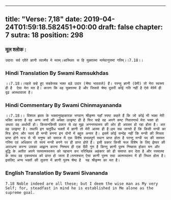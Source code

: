 
---
title: "Verse: 7,18"
date: 2019-04-24T01:59:18.582451+00:00
draft: false
chapter: 7
sutra: 18
position: 298
---
### मूल श्लोक :
```
उदाराः सर्व एवैते ज्ञानी त्वात्मैव मे मतम्।आस्थितः स हि युक्तात्मा मामेवानुत्तमां गतिम्।।7.18।।

```

### Hindi Translation By Swami Ramsukhdas
```
।।7.18।।पहले कहे हुए सबकेसब भक्त बड़े उदार (श्रेष्ठ भाववाले) हैं। परन्तु ज्ञानी (प्रेमी) तो मेरा स्वरूप ही है  ऐसा मेरा मत है। कारण कि वह युक्तात्मा है और जिससे श्रेष्ठ दूसरी कोई गति नहीं है ऐसे मेरेमें ही दृढ़ आस्थावाला है।

```

### Hindi Commentary By Swami Chinmayananda
```
।।7.18।। विशाल हृदय के भक्तानुग्रहकारक भगवान् श्रीकृष्ण यहाँ स्पष्ट कहते हैं कि जो कोई भी भक्त मेरी भक्ति करता है वह अन्य जनों की अपेक्षा उत्कृष्ट ही है फिर चाहे वह अपने कष्ट निवारणार्थ मेरा भक्त हो अथवा वह अर्थार्थी हो। किसानकिसी प्रकार से वह मुझ अनन्तस्वरूप की ओर ही अग्रसर हो रहा होता है। अत वह उत्कृष्ट है। तथापि इन चतुर्विध भक्तों में ज्ञानी तो मेरी आत्मा ही है।हम सब जानते हैं कि किसी मन्त्री का मित्र होना और स्वयं ही मन्त्री बनना इन दोनों में बहुत अन्तर है। इसमें कोई सन्देह नहीं कि मन्त्री की मित्रता प्राप्त होने मात्र से भी मनुष्य को समाज में एक विशेष प्रभावपूर्ण स्थान प्राप्त होता है परन्तु मन्त्री पद की समस्त गरिमा एवं अधिकार तो स्वयं मन्त्री बनने पर ही प्राप्त होते हैं। इसी प्रकार किसी फल विशेष के लिए ईश्वर की आराधना करना उसका आह्वान करना निश्चय ही एक दैवी गुण है किन्तु ज्ञानी पुरुष निष्काम होकर मन और बुद्धि के अतीत अपने परमात्मस्वरूप को पहचान कर परिच्छिन्न अहंकार को ही समाप्त कर देता है और परमात्मा के साथ वह एकत्वभाव को प्राप्त हो जाता है।तत्पश्चात् ऐसा ज्ञानी पुरुष सदा आत्मस्वरूप में ही स्थित होता है। इसलिए अन्य भक्तों की तुलना में ज्ञानी पुरुष श्रेष्ठ है  यह श्रीकृष्ण का मत है।

```

### English Translation By Swami  Sivananda
```
7.18 Noble indeed are all these; but I deem the wise man as My very Self; for, steadfast in mind he is established in Me alone as the supreme goal.

```

